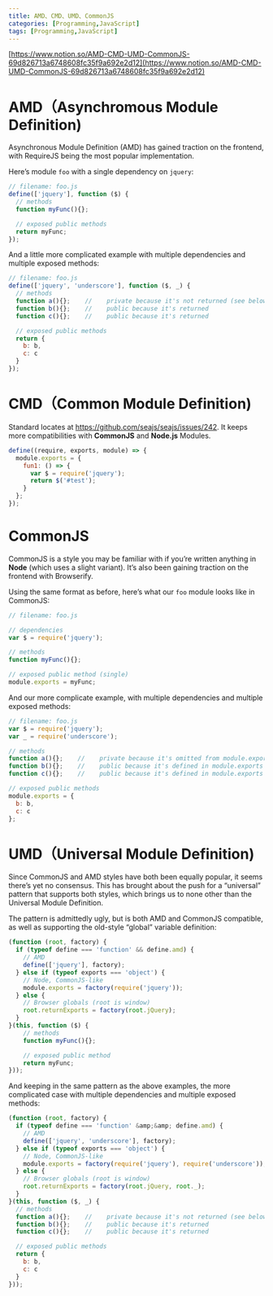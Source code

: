 ```yaml
---
title: AMD、CMD、UMD、CommonJS
categories: [Programming,JavaScript]
tags: [Programming,JavaScript]
---
```


[https://www.notion.so/AMD-CMD-UMD-CommonJS-69d826713a6748608fc35f9a692e2d12](https://www.notion.so/AMD-CMD-UMD-CommonJS-69d826713a6748608fc35f9a692e2d12)


# AMD（Asynchromous Module Definition)


Asynchronous Module Definition (AMD) has gained traction on the frontend, with RequireJS being the most popular implementation.


Here’s module `foo` with a single dependency on `jquery`:


```javascript
// filename: foo.js
define(['jquery'], function ($) {
  // methods
  function myFunc(){};

  // exposed public methods
  return myFunc;
});

```


And a little more complicated example with multiple dependencies and multiple exposed methods:


```javascript
// filename: foo.js
define(['jquery', 'underscore'], function ($, _) {
  // methods
  function a(){};    //    private because it's not returned (see below)
  function b(){};    //    public because it's returned
  function c(){};    //    public because it's returned

  // exposed public methods
  return {
    b: b,
    c: c
  }
});
```


# CMD（Common Module Definition)


Standard locates at https://github.com/seajs/seajs/issues/242. It keeps more compatibilities with **CommonJS** and **Node.js** Modules.


```javascript
define((require, exports, module) => {
  module.exports = {
    fun1: () => {
      var $ = require('jquery');
      return $('#test');
    }
  };
});

```


# CommonJS


CommonJS is a style you may be familiar with if you’re written anything in **Node** (which uses a slight variant). It’s also been gaining traction on the frontend with Browserify.


Using the same format as before, here’s what our `foo` module looks like in CommonJS:


```javascript
// filename: foo.js

// dependencies
var $ = require('jquery');

// methods
function myFunc(){};

// exposed public method (single)
module.exports = myFunc;
```


And our more complicate example, with multiple dependencies and multiple exposed methods:


```javascript
// filename: foo.js
var $ = require('jquery');
var _ = require('underscore');

// methods
function a(){};    //    private because it's omitted from module.exports (see below)
function b(){};    //    public because it's defined in module.exports
function c(){};    //    public because it's defined in module.exports

// exposed public methods
module.exports = {
  b: b,
  c: c
};
```


# UMD（Universal Module Definition)


Since CommonJS and AMD styles have both been equally popular, it seems there’s yet no consensus. This has brought about the push for a “universal” pattern that supports both styles, which brings us to none other than the Universal Module Definition.


The pattern is admittedly ugly, but is both AMD and CommonJS compatible, as well as supporting the old-style “global” variable definition:


```javascript
(function (root, factory) {
  if (typeof define === 'function' && define.amd) {
    // AMD
    define(['jquery'], factory);
  } else if (typeof exports === 'object') {
    // Node, CommonJS-like
    module.exports = factory(require('jquery'));
  } else {
    // Browser globals (root is window)
    root.returnExports = factory(root.jQuery);
  }
}(this, function ($) {
    // methods
    function myFunc(){};

    // exposed public method
    return myFunc;
}));
```


And keeping in the same pattern as the above examples, the more complicated case with multiple dependencies and multiple exposed methods:


```javascript
(function (root, factory) {
  if (typeof define === 'function' &amp;&amp; define.amd) {
    // AMD
    define(['jquery', 'underscore'], factory);
  } else if (typeof exports === 'object') {
    // Node, CommonJS-like
    module.exports = factory(require('jquery'), require('underscore'));
  } else {
    // Browser globals (root is window)
    root.returnExports = factory(root.jQuery, root._);
  }
}(this, function ($, _) {
  // methods
  function a(){};    //    private because it's not returned (see below)
  function b(){};    //    public because it's returned
  function c(){};    //    public because it's returned

  // exposed public methods
  return {
    b: b,
    c: c
  }
}));
```

